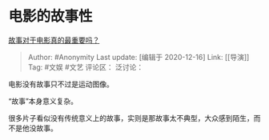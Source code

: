 # 电影的故事性
[故事对于电影真的最重要吗？](https://www.zhihu.com/question/279155912/answer/505530132)

> Author: #Anonymity
> Last update: [编辑于 2020-12-16]
> Link: [[导演]]
> Tag: #文娱 #文艺
> 评论区：
> 泛讨论：

电影没有故事只不过是运动图像。

“故事”本身意义复杂。

很多片子看似没有传统意义上的故事，实则是那故事太不典型，大众感到陌生，而不是他没故事。
